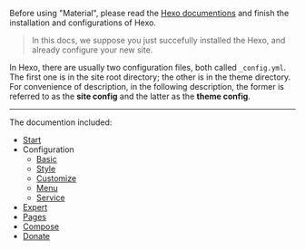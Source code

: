 Before using "Material", please read the [Hexo documentions](https://hexo.io/docs/index.html) and finish the installation and configurations of Hexo.

> In this docs, we suppose you just succefully installed the Hexo, and already configure your new site.

In Hexo, there are usually two configuration files, both called `_config.yml`. The first one is in the site root directory; the other is in the theme directory. 
For convenience of description, in the following description, the former is referred to as the **site config** and the latter as the **theme config**.

----

The documention included:

- [Start](en/start)
- Configuration
  - [Basic](en/config/basic)
  - [Style](en/config/style)
  - [Customize](en/config/customize)
  - [Menu](en/config/menu)
  - [Service](en/config/services)
- [Expert](en/expert)
- [Pages](en/pages)
- [Compose](en/compose)
- [Donate](en/donate)
